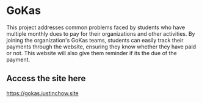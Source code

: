 # **GoKas**

This project addresses common problems faced by students who have multiple monthly dues to pay for their organizations and other activities. By joining the organization's GoKas teams, students can easily track their payments through the website, ensuring they know whether they have paid or not. This website will also give them reminder if its the due of the payment. 

## Access the site here
https://gokas.justinchow.site
